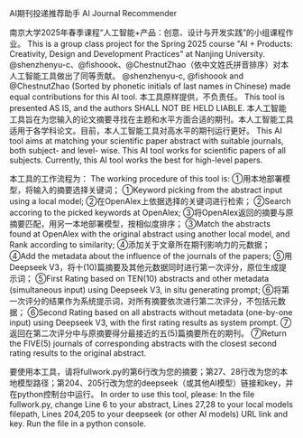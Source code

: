 AI期刊投递推荐助手
AI Journal Recommender

南京大学2025年春季课程“人工智能+产品：创意、设计与开发实践”的小组课程作业。
This is a group class project for the Spring 2025 course "AI + Products: Creativity, Design and Development Practices" at Nanjing University.
@shenzhenyu-c、@fishoook、@ChestnutZhao（依中文姓氏拼音排序）对本人工智能工具做出了同等贡献。
@shenzhenyu-c, @fishoook and @ChestnutZhao (Sorted by phonetic initials of last names in Chinese) made equal contributions for this AI tool.
本工具原样提供，不负责任。
This tool is presented AS IS, and the authors SHALL NOT BE HELD LIABLE.
本人工智能工具旨在为您输入的论文摘要寻找在主题和水平方面合适的期刊。本人工智能工具适用于各学科论文。目前，本人工智能工具对高水平的期刊运行更好。
This AI tool aims at matching your scientific paper abstract with suitable journals, both subject- and level- wise. This AI tool works for scientific papers of all subjects. Currently, this AI tool works the best for high-level papers.

本工具的工作流程为：
The working procedure of this tool is:
①用本地部署模型，将输入的摘要选择关键词；
①Keyword picking from the abstract input using a local model;
②在OpenAlex上依据选择的关键词进行检索；
②Search accoring to the picked keywords at OpenAlex;
③将OpenAlex返回的摘要与原摘要匹配，用另一本地部署模型，按相似度排序；
③Match the abstracts found at OpenAlex with the original abstract using another local model, and Rank according to similarity;
④添加关于文章所在期刊影响力的元数据；
④Add the metadata about the influence of the journals of the papers;
⑤用Deepseek V3，将十(10)篇摘要及其他元数据同时进行第一次评分，原位生成提示词；
⑤First Rating based on TEN(10) abstracts and other metadata (simultaneous input) using Deepseek V3, in situ generating prompt;
⑥将第一次评分的结果作为系统提示词，对所有摘要依次进行第二次评分，不包括元数据；
⑥Second Rating based on all abstracts without metadata (one-by-one input) using Deepseek V3, with the first rating results as system prompt.
⑦返回在第二次评分中与原摘要得分最接近的五(5)篇摘要所在的期刊。
⑦Return the FIVE(5) journals of corresponding abstracts with the closest second rating results to the original abstract.

要使用本工具，请将fullwork.py的第6行改为您的摘要；第27、28行改为您的本地模型路径；第204、205行改为您的deepseek（或其他AI模型）链接和key，并在python控制台中运行。
In order to use this tool, please: In the file fullwork.py, change Line 6 to your abstract, Lines 27,28 to your local models filepath, Lines 204,205 to your deepseek (or other AI models) URL link and key. Run the file in a python console.